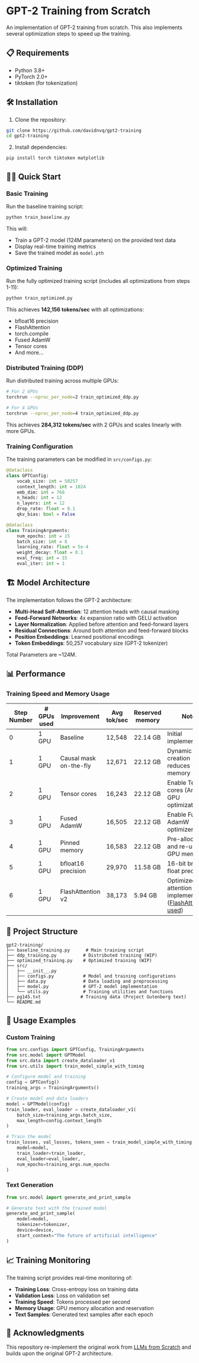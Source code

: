 # GPT-2 Training from Scratch

An implementation of GPT-2 training from scratch. This also implements several optimization steps to speed up the training.

## 📋 Requirements

- Python 3.8+
- PyTorch 2.0+
- tiktoken (for tokenization)

## 🛠️ Installation

1. Clone the repository:
```bash
git clone https://github.com/davidnvq/gpt2-training
cd gpt2-training
```

2. Install dependencies:
```bash
pip install torch tiktoken matplotlib
```

## 🏃‍♂️ Quick Start

### Basic Training

Run the baseline training script:

```bash
python train_baseline.py
```

This will:
- Train a GPT-2 model (124M parameters) on the provided text data
- Display real-time training metrics
- Save the trained model as `model.pth`

### Optimized Training

Run the fully optimized training script (includes all optimizations from steps 1-11):

```bash
python train_optimized.py
```

This achieves **142,156 tokens/sec** with all optimizations:
- bfloat16 precision
- FlashAttention
- torch.compile
- Fused AdamW
- Tensor cores
- And more...

### Distributed Training (DDP)

Run distributed training across multiple GPUs:

```bash
# For 2 GPUs
torchrun --nproc_per_node=2 train_optimized_ddp.py

# For 4 GPUs
torchrun --nproc_per_node=4 train_optimized_ddp.py
```

This achieves **284,312 tokens/sec** with 2 GPUs and scales linearly with more GPUs.

### Training Configuration

The training parameters can be modified in `src/configs.py`:

```python
@dataclass
class GPTConfig:
    vocab_size: int = 50257
    context_length: int = 1024
    emb_dim: int = 768
    n_heads: int = 12
    n_layers: int = 12
    drop_rate: float = 0.1
    qkv_bias: bool = False

@dataclass
class TrainingArguments:
    num_epochs: int = 15
    batch_size: int = 8
    learning_rate: float = 5e-4
    weight_decay: float = 0.1
    eval_freq: int = 15
    eval_iter: int = 1
```

## 🏗️ Model Architecture

The implementation follows the GPT-2 architecture:

- **Multi-Head Self-Attention**: 12 attention heads with causal masking
- **Feed-Forward Networks**: 4x expansion ratio with GELU activation
- **Layer Normalization**: Applied before attention and feed-forward layers
- **Residual Connections**: Around both attention and feed-forward blocks
- **Position Embeddings**: Learned positional encodings
- **Token Embeddings**: 50,257 vocabulary size (GPT-2 tokenizer)

Total Parameters are ~124M.


## 📊 Performance

### Training Speed and Memory Usage

| Step Number | # GPUs used | Improvement | Avg tok/sec | Reserved memory | Note |
|-------------|-------------|-------------|-------------|-----------------|------|
| 0 | 1 GPU | Baseline | 12,548 | 22.14 GB | Initial implementation |
| 1 | 1 GPU | Causal mask on-the-fly | 12,671 | 22.12 GB | Dynamic mask creation reduces memory |
| 2 | 1 GPU | Tensor cores | 16,243 | 22.12 GB | Enable Tensor cores (Ampere GPU optimization) |
| 3 | 1 GPU | Fused AdamW | 16,505 | 22.12 GB | Enable Fused AdamW optimizer |
| 4 | 1 GPU | Pinned memory | 16,583 | 22.12 GB | Pre-allocate and re-use GPU memory |
| 5 | 1 GPU | bfloat16 precision | 29,970 | 11.58 GB | 16-bit brain float precision |
| 6 | 1 GPU | FlashAttention v2 | 38,173 | 5.94 GB | Optimized attention implementation ([FlashAttn2 is used](https://docs.pytorch.org/docs/stable/generated/torch.nn.functional.scaled_dot_product_attention.html)) |



## 📁 Project Structure

```
gpt2-training/
├── baseline_training.py      # Main training script
├── ddp_training.py          # Distributed training (WIP)
├── optimized_training.py    # Optimized training (WIP)
├── src/
│   ├── __init__.py
│   ├── configs.py           # Model and training configurations
│   ├── data.py              # Data loading and preprocessing
│   ├── model.py             # GPT-2 model implementation
│   └── utils.py             # Training utilities and functions
├── pg145.txt               # Training data (Project Gutenberg text)
└── README.md
```

## 🔧 Usage Examples

### Custom Training

```python
from src.configs import GPTConfig, TrainingArguments
from src.model import GPTModel
from src.data import create_dataloader_v1
from src.utils import train_model_simple_with_timing

# Configure model and training
config = GPTConfig()
training_args = TrainingArguments()

# Create model and data loaders
model = GPTModel(config)
train_loader, eval_loader = create_dataloader_v1(
    batch_size=training_args.batch_size,
    max_length=config.context_length
)

# Train the model
train_losses, val_losses, tokens_seen = train_model_simple_with_timing(
    model=model,
    train_loader=train_loader,
    eval_loader=eval_loader,
    num_epochs=training_args.num_epochs
)
```

### Text Generation

```python
from src.model import generate_and_print_sample

# Generate text with the trained model
generate_and_print_sample(
    model=model,
    tokenizer=tokenizer,
    device=device,
    start_context="The future of artificial intelligence"
)
```

## 📈 Training Monitoring

The training script provides real-time monitoring of:

- **Training Loss**: Cross-entropy loss on training data
- **Validation Loss**: Loss on validation set
- **Training Speed**: Tokens processed per second
- **Memory Usage**: GPU memory allocation and reservation
- **Text Samples**: Generated text samples after each epoch


## 🙏 Acknowledgments
This repository re-implement the original work from [LLMs from Scratch](https://github.com/rasbt/LLMs-from-scratch) and builds upon the original GPT-2 architecture.

